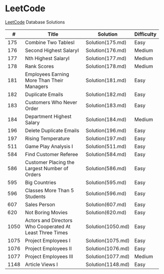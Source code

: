 # LeetCode

[LeetCode](https://leetcode.com/) Database Solutions

| # | Title | Solution | Difficulty |
|---| ----- | -------- | ---------- |
|175|Combine Two TablesI|Solution(175.md)|Easy|
|176|Second Highest SalaryI|Solution(176.md)|Medium|
|177|Nth Highest SalaryI|Solution(177.md)|Medium|
|178|Rank Scores|Solution(178.md)|Medium|
|181|Employees Earning More Than Their Managers|Solution(181.md)|Easy|
|182|Duplicate Emails|Solution(182.md)|Easy|
|183|Customers Who Never Order|Solution(183.md)|Easy|
|184|Department Highest Salary|Solution(184.md)|Medium|
|196|Delete Duplicate Emails|Solution(196.md)|Easy|
|197|Rising Temperature|Solution(197.md)|Easy|
|511|Game Play Analysis I|Solution(511.md)|Easy|
|584|Find Customer Referee|Solution(584.md)|Easy|
|586|Customer Placing the Largest Number of Orders|Solution(586.md)|Easy|
|595|Big Countries|Solution(595.md)|Easy|
|596|Classes More Than 5 Students|Solution(596.md)|Easy|
|607|Sales Person|Solution(607.md)|Easy|
|620|Not Boring Movies|Solution(620.md)|Easy|
|1050|Actors and Directors Who Cooperated At Least Three Times|Solution(1050.md)|Easy|
|1075|Project Employees I|Solution(1075.md)|Easy|
|1076|Project Employees II|Solution(1076.md)|Easy|
|1077|Project Employees III|Solution(1077.md)|Medium|
|1148|Article Views I|Solution(1148.md)|Easy|
